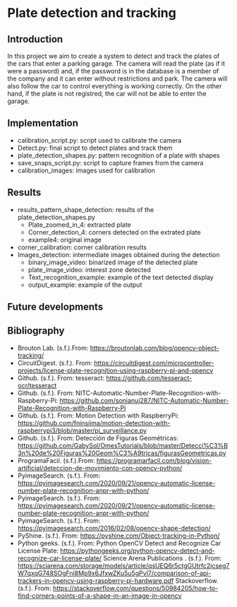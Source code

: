 # Plate detection and tracking

## Introduction
In this project we aim to create a system to detect and track the plates of the cars that enter a parking garage. The camera will read the plate (as if it were a password) and, if the password is in the database is a member of the company and it can enter without restrictions and park. The camera will also follow the car to control everything is working correctly. On the other hand, if the plate is not registred, the car will not be able to enter the garage.

## Implementation
- calibration_script.py: script used to calibrate the camera
- Detect.py: final script to detect plates and track them
- plate_detection_shapes.py: pattern recognition of a plate with shapes
- save_snaps_script.py: script to capture frames from the camera
- calibration_images: images used for calibration

## Results
- results_pattern_shape_detection: results of the plate_detection_shapes.py
    - Plate_zoomed_in_4: extracted plate
    - Corner_detection_4: corners detected on the extrated plate
    - example4: original image
- corner_calibration: corner calibration results
- Images_detection: intermediate images obtained during the detection
    - binary_image_video: binarized image of the detected plate
    - plate_image_video: interest zone detected
    - Text_recognition_example: example of the text detected display
    - output_example: example of the output
## Future developments
## Bibliography
- Brouton Lab. (s.f.).From: https://broutonlab.com/blog/opencv-object-tracking/
- CircuitDigest. (s.f.). From: https://circuitdigest.com/microcontroller-projects/license-plate-recognition-using-raspberry-pi-and-opencv
- Github. (s.f.). From: tesseract: https://github.com/tesseract-ocr/tesseract
- Github. (s.f.). From: NITC-Automatic-Number-Plate-Recognition-with-Raspberry-Pi: https://github.com/sonianuj287/NITC-Automatic-Number-Plate-Recognition-with-Raspberry-Pi
- Github. (s.f.). From: Motion Detection with RaspberryPi: https://github.com/fninsiima/motion-detection-with-raspberrypi3/blob/master/pi_surveillance.py
- Github. (s.f.). From: Detección de Figuras Geométricas: https://github.com/GabySol/OmesTutorials/blob/master/Detecci%C3%B3n%20de%20Figuras%20Geom%C3%A9tricas/figurasGeometricas.py
- ProgramaFacil. (s.f.).From: https://programarfacil.com/blog/vision-artificial/deteccion-de-movimiento-con-opencv-python/
- PyimageSearch. (s.f.). From: https://pyimagesearch.com/2020/09/21/opencv-automatic-license-number-plate-recognition-anpr-with-python/
- PyimageSearch. (s.f.). From: https://pyimagesearch.com/2020/09/21/opencv-automatic-license-number-plate-recognition-anpr-with-python/
- PyimageSearch. (s.f.). From: https://pyimagesearch.com/2016/02/08/opencv-shape-detection/
- PyShine. (s.f.). From: https://pyshine.com/Object-tracking-in-Python/
- Python geeks. (s.f.). From: Python OpenCV Detect and Recognize Car License Plate: https://pythongeeks.org/python-opencv-detect-and-recognize-car-license-plate/
Science Arena Publications . (s.f.). From: https://sciarena.com/storage/models/article/qsUEQ6r5ctgGUtrfc2jcseg7W7qxqG748SOgFni8Mp9x6JfxwZKu5u5gPvl7/comparison-of-api-trackers-in-opencv-using-raspberry-pi-hardware.pdf
Stackoverflow. (s.f.). From: https://stackoverflow.com/questions/50984205/how-to-find-corners-points-of-a-shape-in-an-image-in-opencv


